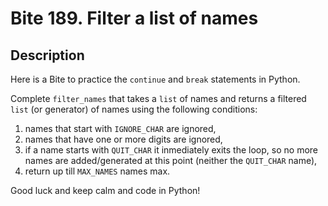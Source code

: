 # Bite 189. Filter a list of names

## Description

Here is a Bite to practice the `continue` and `break` statements in Python.

Complete `filter_names` that takes a `list` of names and returns a filtered `list` (or generator) of names using the following conditions:

1. names that start with `IGNORE_CHAR` are ignored,
2. names that have one or more digits are ignored,
3. if a name starts with `QUIT_CHAR` it inmediately exits the loop, so no more names are added/generated at this point (neither the `QUIT_CHAR` name),
4. return up till `MAX_NAMES` names max.

Good luck and keep calm and code in Python!